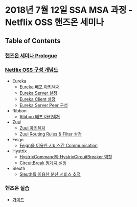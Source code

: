 # 2018년 7월 12일 SSA MSA 과정 - Netflix OSS 핸즈온 세미나

## Table of Contents

### [핸즈온 세미나 Prologue](https://github.com/SDSACT/coe-guide/blob/master/Prologue.md#prologue)
### [Netflix OSS 구성 개념도](https://github.com/SDSACT/coe-guide/blob/master/README.md#netflix-oss-overview)
- Eureka
  - [Eureka 배포 아키텍처](https://github.com/SDSACT/coe-guide/blob/master/Service%20Discovery/Eureka_2.md#eureka%EA%B8%B0%EB%8A%A5)
  - [Eureka Server 설정](https://github.com/SDSACT/coe-guide/blob/master/Service%20Discovery/Eureka_2.md#eureka-server-%EC%84%A4%EC%B9%98%EB%B0%A9%EB%B2%95)
  - [Eureka Client 설정](https://github.com/SDSACT/coe-guide/blob/master/Service%20Discovery/Eureka_2.md#eureka-client-%EC%84%A4%EC%B9%98%EB%B0%A9%EB%B2%95)
  - [Eureka Server Peer 구성](https://github.com/SDSACT/coe-guide/blob/master/Service%20Discovery/Eureka_2.md#eureka-peering)
- Ribbon
  - [Ribbon 배포 아키텍처](https://github.com/SDSACT/coe-guide/blob/master/README2.md#4-ribbon)
- Zuul
  - [Zuul 아키텍처](https://github.com/SDSACT/coe-guide/blob/master/Gateway/Zuul_2.md#zuul-%EA%B8%B0%EB%8A%A5)
  - [Zuul Routing Rules & Filter 설정](https://github.com/SDSACT/coe-guide/blob/master/Gateway/Zuul_2.md#routing)
- Feign
  - [Feign을 이용한 서비스간 Communication](https://github.com/SDSACT/coe-guide/blob/master/Etc/Feign.md#client-api-call)
- Hystrix
  - [HystrixCommand와 HystrixCircuitBreaker 역할](https://github.com/SDSACT/coe-guide/blob/master/Circuit%20Breaker/Hystrix.md#hystrix%EB%9E%80)
  - [CircuitBreak 임계치 설정](https://github.com/SDSACT/coe-guide/blob/master/Circuit%20Breaker/Hystrix.md#--hystrixcommand-fallbackmethod-%EB%93%B1%EB%A1%9Dservice-component%EB%A7%8C-%EC%82%AC%EC%9A%A9-%EA%B0%80%EB%8A%A5)
- Sleuth
  - [Sleuth를 이용한 분산 서비스 추적](https://github.com/SDSACT/coe-guide/blob/master/Log/Sleuth.md#%EA%B8%B0%EB%A1%9D%EB%90%98%EB%8A%94-%EC%9D%B4%EB%B2%A4%ED%8A%B8-%EC%8B%9C%EA%B0%84%EC%9D%98-%EC%A2%85%EB%A5%98)
### 핸즈온 실습
- [가이드](https://github.com/SDSACT/coe-guide/blob/master/HandsOnLab/quickSpringCloudNetflix.md#%EC%82%AC%EC%9A%A9%EA%B0%80%EB%8A%A5%ED%95%9C-ide)